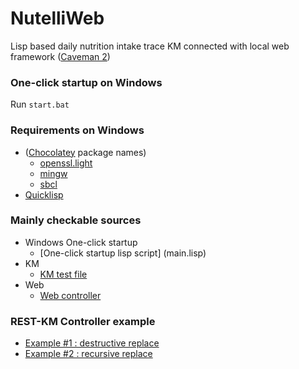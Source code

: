 # NutelliWeb
Lisp based daily nutrition intake trace KM connected with local web framework ([Caveman 2](http://8arrow.org/caveman/))

### One-click startup on Windows
Run `start.bat`

### Requirements on Windows
  * ([Chocolatey](https://chocolatey.org) package names)
    * [openssl.light](https://chocolatey.org/packages/openssl.light)
    * [mingw](https://chocolatey.org/packages/mingw)
    * [sbcl](https://chocolatey.org/packages/sbcl)
  * [Quicklisp](https://www.quicklisp.org/beta/)

### Mainly checkable sources
  * Windows One-click startup
    * [One-click startup lisp script] (main.lisp)
  * KM
    * [KM test file](t/kb.lisp)
  * Web
    * [Web controller](webapp/src/web.lisp)

### REST-KM Controller example
  * [Example #1 : destructive replace](webapp/src/web.lisp#L49)
  * [Example #2 : recursive replace](webapp/src/web.lisp#L110)